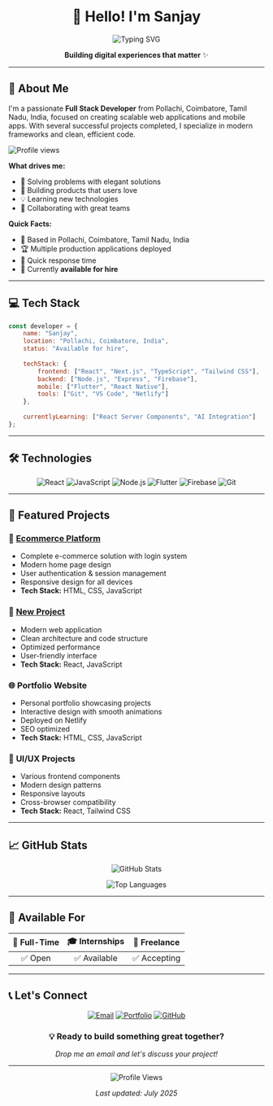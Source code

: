 <div align="center">

# 👋 Hello! I'm **Sanjay**

![Typing SVG](https://readme-typing-svg.herokuapp.com?font=Fira+Code&size=22&duration=3000&pause=1000&color=36BCF7&center=true&vCenter=true&width=500&height=60&lines=🚀+Full+Stack+Developer;💡+Problem+Solver)

**Building digital experiences that matter** ✨

</div>

---

## 🌟 About Me

I'm a passionate **Full Stack Developer** from Pollachi, Coimbatore, Tamil Nadu, India, focused on creating scalable web applications and mobile apps. With several successful projects completed, I specialize in modern frameworks and clean, efficient code.

![Profile views](https://komarev.com/ghpvc/?username=sanjay434343&color=blue)

**What drives me:**
- 🎯 Solving problems with elegant solutions
- 🚀 Building products that users love
- 💡 Learning new technologies
- 🤝 Collaborating with great teams

**Quick Facts:**
- 📍 Based in Pollachi, Coimbatore, Tamil Nadu, India
- 🏆 Multiple production applications deployed
- 📧 Quick response time
- 🎯 Currently **available for hire**

---

## 💻 Tech Stack

```javascript
const developer = {
    name: "Sanjay",
    location: "Pollachi, Coimbatore, India",
    status: "Available for hire",
    
    techStack: {
        frontend: ["React", "Next.js", "TypeScript", "Tailwind CSS"],
        backend: ["Node.js", "Express", "Firebase"],
        mobile: ["Flutter", "React Native"],
        tools: ["Git", "VS Code", "Netlify"]
    },
    
    currentlyLearning: ["React Server Components", "AI Integration"]
};
```

---

## 🛠️ Technologies

<div align="center">

![React](https://img.shields.io/badge/React-20232A?style=for-the-badge&logo=react&logoColor=61DAFB)
![JavaScript](https://img.shields.io/badge/JavaScript-F7DF1E?style=for-the-badge&logo=javascript&logoColor=black)
![Node.js](https://img.shields.io/badge/Node.js-43853D?style=for-the-badge&logo=node.js&logoColor=white)
![Flutter](https://img.shields.io/badge/Flutter-02569B?style=for-the-badge&logo=flutter&logoColor=white)
![Firebase](https://img.shields.io/badge/Firebase-FFCA28?style=for-the-badge&logo=firebase&logoColor=black)
![Git](https://img.shields.io/badge/Git-F05032?style=for-the-badge&logo=git&logoColor=white)

</div>

---

## 🚀 Featured Projects

### 🛒 **[Ecommerce Platform](https://github.com/sanjay434343/Ecomerce-login-home-model)**
- Complete e-commerce solution with login system
- Modern home page design
- User authentication & session management
- Responsive design for all devices
- **Tech Stack:** HTML, CSS, JavaScript

### 🚀 **[New Project](https://github.com/sanjay434343/newproj)**
- Modern web application
- Clean architecture and code structure
- Optimized performance
- User-friendly interface
- **Tech Stack:** React, JavaScript

### 🌐 **Portfolio Website**
- Personal portfolio showcasing projects
- Interactive design with smooth animations
- Deployed on Netlify
- SEO optimized
- **Tech Stack:** HTML, CSS, JavaScript

### 🎨 **UI/UX Projects**
- Various frontend components
- Modern design patterns
- Responsive layouts
- Cross-browser compatibility
- **Tech Stack:** React, Tailwind CSS

---

## 📈 GitHub Stats

<div align="center">

![GitHub Stats](https://github-readme-stats.vercel.app/api?username=sanjay434343&show_icons=true&theme=tokyonight&border_radius=10)

![Top Languages](https://github-readme-stats.vercel.app/api/top-langs/?username=sanjay434343&layout=compact&theme=tokyonight&border_radius=10)

</div>

---

## 💼 Available For

<div align="center">

| 💼 **Full-Time** | 🎓 **Internships** | 🤝 **Freelance** |
|:---:|:---:|:---:|
| ✅ Open | ✅ Available | ✅ Accepting |

</div>

---

## 📞 Let's Connect

<div align="center">

[![Email](https://img.shields.io/badge/Email-sanjay434343@gmail.com-D14836?style=for-the-badge&logo=gmail&logoColor=white)](mailto:sanjay434343@gmail.com)
[![Portfolio](https://img.shields.io/badge/Portfolio-Visit-4285F4?style=for-the-badge&logo=google-chrome&logoColor=white)](https://sanjayworks.netlify.app)
[![GitHub](https://img.shields.io/badge/GitHub-Follow-181717?style=for-the-badge&logo=github&logoColor=white)](https://github.com/sanjay434343)

### 💡 **Ready to build something great together?**
*Drop me an email and let's discuss your project!*

</div>

---

<div align="center">

![Profile Views](https://komarev.com/ghpvc/?username=sanjay434343&color=blueviolet&style=for-the-badge)

*Last updated: July 2025*

</div>
